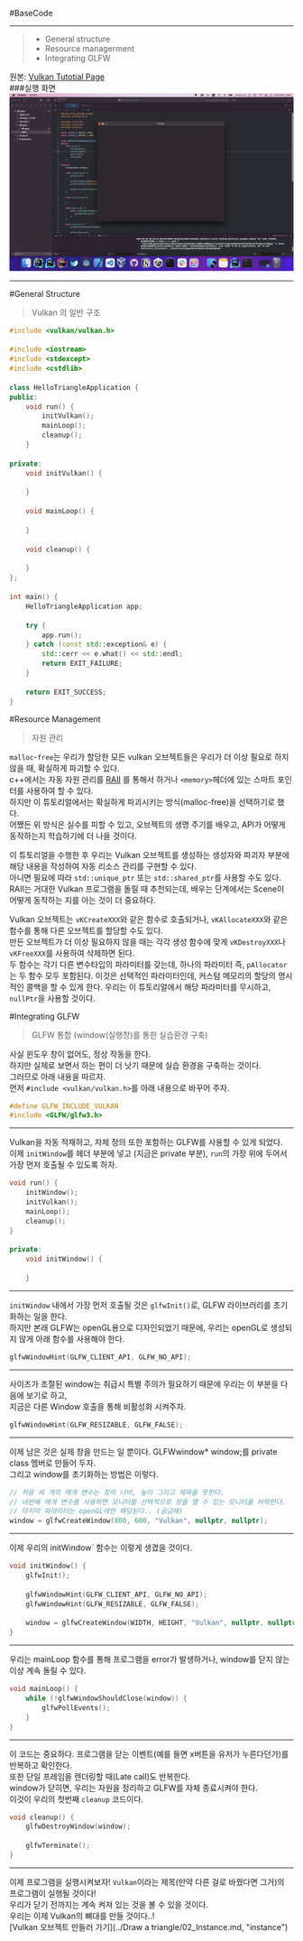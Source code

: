 #BaseCode   
***     
>- General structure   
>- Resource managerment   
>- Integrating GLFW   
    
원본: [Vulkan Tutotial Page](https://vulkan-tutorial.com/Drawing_a_triangle/Setup/Base_code, "vulkan link")   
###실행 화면   
![run](../Img/basecode0.png "baseCode")     
***   
#General Structure    
>Vulkan 의 일반 구조   
```cpp   
#include <vulkan/vulkan.h>

#include <iostream>
#include <stdexcept>
#include <cstdlib>

class HelloTriangleApplication {
public:
    void run() {
        initVulkan();
        mainLoop();
        cleanup();
    }

private:
    void initVulkan() {

    }

    void mainLoop() {

    }

    void cleanup() {

    }
};

int main() {
    HelloTriangleApplication app;

    try {
        app.run();
    } catch (const std::exception& e) {
        std::cerr << e.what() << std::endl;
        return EXIT_FAILURE;
    }

    return EXIT_SUCCESS;
}
```
#Resource Management
>자원 관리

`malloc`-`free`는 우리가 할당한 모든 vulkan 오브젝트들은 우리가 더 이상 필요로 하지 않을 때, 확실하게 파괴할 수 있다.    
c++에서는 자동 자원 관리를 [RAII](https://en.wikipedia.org/wiki/Resource_acquisition_is_initialization, "raii") 를 
통해서 하거나 `<memory>`헤더에 있는 스마트 포인터를 사용하여 할 수 있다.          
하지만 이 튜토리얼에서는 확실하게 파괴시키는 방식(malloc-free)을 선택하기로 했다.         
어쨌든 위 방식은 실수를 피할 수 있고, 오브젝트의 생명 주기를 배우고, API가 어떻게 동작하는지 학습하기에 더 나을 것이다.     

이 튜토리얼을 수행한 후 우리는 Vulkan 오브젝트를 생성하는 생성자와 파괴자 부분에 해당 내용을 작성하여 자동 리소스 관리를 구현할 수 있다.       
아니면 필요에 따라 `std::unique_ptr` 또는 `std::shared_ptr`를 사용할 수도 있다.       
RAII는 거대한 Vulkan 프로그램을 돌릴 때 추천되는데, 배우는 단계에서는 Scene이 어떻게 동작하는 지를 아는 것이 더 중요하다.           

Vulkan 오브젝트는 `vKCreateXXX`와 같은 함수로 호출되거나, `vKAllocateXXX`와 같은 함수를 통해 다른 오브젝트를 할당할 수도 있다.        
만든 오브젝트가 더 이상 필요하지 않을 때는 각각 생성 함수에 맞게 `vKDestroyXXX`나 `vKFreeXXX`를 사용하여 삭제하면 된다.    
두 함수는 각기 다른 변수타입의 파라미터를 갖는데, 하나의 파라미터 즉, `pAllocator`는 두 함수 모두 포함된다. 이것은 선택적인 파라미터인데,
커스텀 메모리의 할당의 명시적인 콜백을 할 수 있게 한다. 우리는 이 튜토리얼에서 해당 파라미터를 무시하고, `nullPtr`을 사용할 것이다.     




#Integrating GLFW
> GLFW 통합 (window(실행창)를 통한 실습환경 구축)   

사실 윈도우 창이 없어도, 정상 작동을 한다.   
하지만 실제로 보면서 하는 편이 더 낫기 때문에 실습 환경을 구축하는 것이다.   
그러므로 아래 내용을 따르자.   
먼저 `#include <vulkan/vulkan.h>`를 아래 내용으로 바꾸어 주자.   
```c++
#define GLFW_INCLUDE_VULKAN
#include <GLFW/glfw3.h>
```
***
Vulkan을 자동 적재하고, 자체 정의 또한 포함하는 GLFW를 사용할 수 있게 되었다.     
이제 `initWindow`를 헤더 부분에 넣고 (지금은 private 부분), `run`의 가장 위에 두어서   
가장 먼저 호출될 수 있도록 하자.   
```c++
void run() {
    initWindow();
    initVulkan();
    mainLoop();
    cleanup();
}

private:
    void initWindow() {
    
    }
```
***
`initWindow` 내에서 가장 먼저 호출될 것은 `glfwInit()`로, GLFW 라이브러리를 초기화하는 일을 한다.   
하지만 본래 GLFW는 openGL용으로 디자인되었기 때문에, 우리는 openGL로 생성되지 않게 아래 함수를 사용해야 한다.       
```c++
glfwWindowHint(GLFW_CLIENT_API, GLFW_NO_API);
```
***
사이즈가 조절된 window는 취급시 특별 주의가 필요하기 때문에 우리는 이 부분을 다음에 보기로 하고,   
지금은 다른 Window 호출을 통해 비활성화 시켜주자.   
```c++
glfwWindowHint(GLFW_RESIZABLE, GLFW_FALSE);
```
***
이제 남은 것은 실제 창을 만드는 일 뿐이다. GLFWwindow* window;를 private class 멤버로 만들어 두자.   
그리고 window를 초기화하는 방법은 이렇다.   
```c++
// 처음 세 개의 매개 변수는 창의 너비, 높이 그리고 제목을 뜻한다.
// 네번째 매개 변수를 사용하면 모니터를 선택적으로 창을 열 수 있는 모니터를 허락한다.
// 마지막 파라미터는 openGL에만 해당된다.. (궁금해)
window = glfwCreateWindow(800, 600, "Vulkan", nullptr, nullptr);
```
***

이제 우리의 initWindow` 함수는 이렇게 생겼을 것이다.   
```c++
void initWindow() {
    glfwInit();

    glfwWindowHint(GLFW_CLIENT_API, GLFW_NO_API);
    glfwWindowHint(GLFW_RESIZABLE, GLFW_FALSE);

    window = glfwCreateWindow(WIDTH, HEIGHT, "Vulkan", nullptr, nullptr);
}
```
***

우리는 mainLoop 함수를 통해 프로그램을 error가 발생하거나, window를 닫지 않는 이상 계속 돌릴 수 있다.   
```c++
void mainLoop() {
    while (!glfwWindowShouldClose(window)) {
        glfwPollEvents();
    }
}
```
***
이 코드는 중요하다. 프로그램을 닫는 이벤트(예를 들면 x버튼을 유저가 누른다던가)를 반복하고 확인한다.   
또한 단일 프레임을 렌더링할 때(Late call)도 반복한다.   
window가 닫히면, 우리는 자원을 정리하고 GLFW를 자체 종료시켜야 한다.   
이것이 우리의 첫번째 `cleanup` 코드이다.
```c++
void cleanup() {
    glfwDestroyWindow(window);

    glfwTerminate();
}
```
***

이제 프로그램을 실행시켜보자! `Vulkan`이라는 제목(만약 다른 걸로 바꿨다면 그거)의 프로그램이 실행될 것이다!      
우리가 닫기 전까지는 계속 켜져 있는 것을 볼 수 있을 것이다.      
우리는 이제 Vulkan의 뼈대를 만들 것이다..!  
[Vulkan 오브젝트 만들러 가기](../Draw a triangle/02_Instance.md, "instance")
